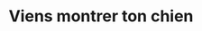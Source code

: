 ---
title: "Viens montrer ton chien"
address: ""
postalCode: "75000"
city: "Paris"
label: "c"
when: 16/09/2019
description: ""
photos: "https://petsitting.fr/wp-content/uploads/2014/10/beaute-chien-4.jpg"
draft: true
important: true
association: ""
test: "10"

---